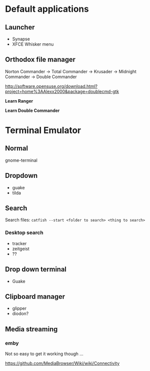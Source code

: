 # Default applications

## Launcher

* Synapse
* XFCE Whisker menu

## Orthodox file manager

Norton Commander -> Total Commander -> Krusader -> Midnight Commander -> Double Commander

http://software.opensuse.org/download.html?project=home%3AAlexx2000&package=doublecmd-gtk

**Learn Ranger**

**Learn Double Commander**

# Terminal Emulator

## Normal

gnome-terminal

## Dropdown

* guake
* tilda

## Search

Search files: `catfish --start <folder to search> <thing to search>`

### Desktop search

* tracker
* zeitgeist
* ??

## Drop down terminal

* Guake

## Clipboard manager

* glipper
* diodon?


## Media streaming

### emby

Not so easy to get it working though ... 

https://github.com/MediaBrowser/Wiki/wiki/Connectivity

